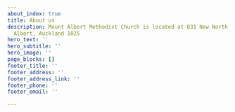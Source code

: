 ```yaml
---
about_index: true
title: About us
description: Mount Albert Methodist Church is located at 831 New North Road, Mount
  Albert, Auckland 1025
hero_text: ''
hero_subtitle: ''
hero_image: ''
page_blocks: []
footer_title: ''
footer_address: ''
footer_address_link: ''
footer_phone: ''
footer_email: ''

---
```

<About :title="$page.frontmatter.title" :description="$page.frontmatter.description"  />